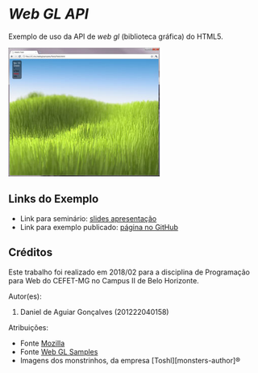 # _Web GL API_

Exemplo de uso da API de _web gl_ (biblioteca gráfica) do HTML5.

![](field/images/field.jpg)


## Links do Exemplo

- Link para seminário: [slides apresentação][slides]
- Link para exemplo publicado: [página no GitHub][vivo]

## Créditos

Este trabalho foi realizado em 2018/02 para a disciplina de Programação para Web do CEFET-MG no Campus II de Belo Horizonte.

Autor(es):

1. Daniel de Aguiar Gonçalves (201222040158)

Atribuições:

- Fonte [Mozilla][mozilla-author]
- Fonte [Web GL Samples][samples-author]
- Imagens dos monstrinhos, da empresa [Toshl][monsters-author]®

[slides]: https://slides.com/danielgoncalves-3/html5-web-gl/live#/
[vivo]: https://github.com/dangon1/cefet-web-weblot/tree/2018/02/apis/web-gl
[mozilla-author]: https://developer.mozilla.org/en-US/docs/Web/API/WebGL_API/Tutorial/Getting_started_with_WebGL
[samples-author]: http://webglsamples.org/

